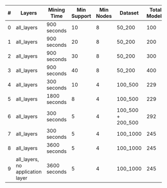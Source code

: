 | # | Layers | Mining Time | Min Support | Min Nodes | Dataset | Total Models | Patterns found |
|---|--------|-------------|-------------|-----------|---------|--------------|----------------|
| 0 | all_layers | 900 seconds | 10 | 8 | 50_200 | 100 | 5320 |
| 1  | all_layers | 900 seconds | 20 | 8 | 50_200 | 200 | 4349 |
| 2  | all_layers | 900 seconds | 30 | 8 | 50_200 | 300 | 485 |
| 3  | all_layers | 900 seconds | 40 | 8 | 50_200 | 400 | 7 |
| 4 | all_layers | 300 seconds | 10 | 4 | 100_500 | 229 | 34 |
| 5 | all_layers | 1800 seconds | 8 | 4 | 100_500 | 229 | 57 |
| 6 | all_layers | 300 seconds | 5 | 4 | 100_500 + 200_500 | 292 | 258 |
| 7  | all_layers | 300 seconds | 5 | 4 | 100_1000 | 245 | 221 |
| 8  | all_layers | 3600 seconds | 5 | 4 | 100_1000 | 245 | 330 |
| 9  | all_layers, no application layer | 3600 seconds | 5 | 4 | 100_1000 | 245 | 748 |

